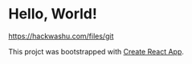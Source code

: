 # Hello, World!

https://hackwashu.com/files/git

This projct was bootstrapped with [Create React App](https://github.com/facebook/create-react-app).

